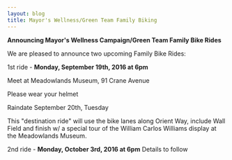 ```yaml
---
layout: blog
title: Mayor's Wellness/Green Team Family Biking
---
```


**Announcing Mayor's Wellness Campaign/Green Team Family Bike Rides**

We are pleased to announce two upcoming Family Bike Rides:

1st ride - **Monday, September 19th, 2016 at 6pm**

Meet at Meadowlands Museum, 91 Crane Avenue

Please wear your helmet

Raindate September 20th, Tuesday

This "destination ride" will use the bike lanes along Orient Way, include Wall Field and finish w/ a  special tour of the William Carlos Williams display at the Meadowlands Museum.


2nd ride - **Monday, October 3rd, 2016 at 6pm**
Details to follow
